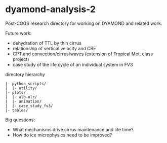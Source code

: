 # dyamond-analysis-2

Post-COGS research directory for working on DYAMOND and related work.

Future work:

- dehydration of TTL by thin cirrus
- relationship of vertical velocity and CRE
- CPT and convection/cirrus/waves (extension of Tropical Met. class
project)
- case study of the life cycle of an individual system in FV3

directory hierarchy
```
|- python_scripts/
|  |- utility/
|- plots/
|  |- alb-olr/
|  |- animation/
|  |- case_study_fv3/
|- tables/
```

Big questions:
- What mechanisms drive cirrus maintenance and life time?
- How do ice microphysics need to be improved? 


